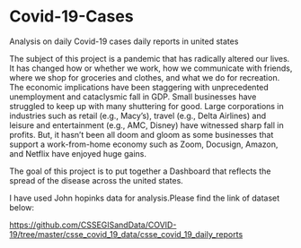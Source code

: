 # Covid-19-Cases

Analysis on daily Covid-19 cases daily reports in united states

The subject of this project is a pandemic that has radically altered our lives. It has changed how or whether we work, how we communicate with friends, where we shop for groceries and clothes, and what we do for recreation. The economic implications have been staggering with unprecedented unemployment and cataclysmic fall in GDP. Small businesses have struggled to keep up with many shuttering for good. Large corporations in industries such as retail (e.g., Macy’s), travel (e.g., Delta Airlines) and leisure and entertainment (e.g., AMC, Disney) have witnessed sharp fall in profits. But, it hasn’t been all doom and gloom as some businesses that support a work-from-home economy such as Zoom, Docusign, Amazon, and Netflix have enjoyed huge gains.

The goal of this project is to put together a Dashboard that reflects the spread of the disease across the united states. 

I have used John hopinks data for analysis.Please find the link of dataset below: 

https://github.com/CSSEGISandData/COVID-19/tree/master/csse_covid_19_data/csse_covid_19_daily_reports
